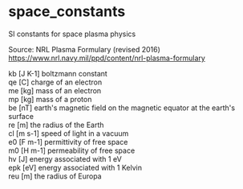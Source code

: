 # space_constants
SI constants for space plasma physics

Source: NRL Plasma Formulary (revised 2016)
https://www.nrl.navy.mil/ppd/content/nrl-plasma-formulary

kb [J K-1] boltzmann constant<br>
qe [C]     charge of an electron<br>
me [kg]    mass of an electron<br>
mp [kg]    mass of a proton<br>
be [nT]    earth's magnetic field on the magnetic equator at the earth's surface<br>
re [m]     the radius of the Earth<br>
cl [m s-1] speed of light in a vacuum<br>
e0 [F m-1] permittivity of free space<br>
m0 [H m-1] permeability of free space<br>
hv [J]     energy associated with 1 eV<br>
epk [eV]   energy associated with 1 Kelvin<br>
reu [m]    the radius of Europa<br>
